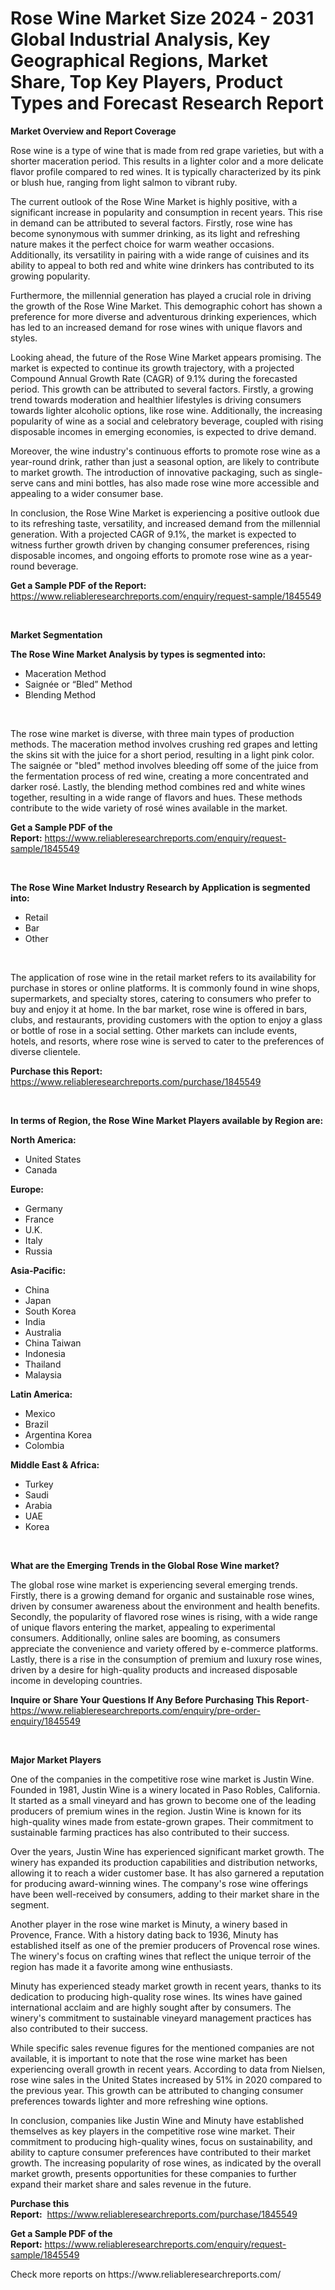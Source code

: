 <p><h1>Rose Wine Market Size 2024 - 2031 Global Industrial Analysis, Key Geographical Regions, Market Share, Top Key Players, Product Types and Forecast Research Report</h1></p><p><strong>Market Overview and Report Coverage</strong></p>
<p><p>Rose wine is a type of wine that is made from red grape varieties, but with a shorter maceration period. This results in a lighter color and a more delicate flavor profile compared to red wines. It is typically characterized by its pink or blush hue, ranging from light salmon to vibrant ruby.</p><p>The current outlook of the Rose Wine Market is highly positive, with a significant increase in popularity and consumption in recent years. This rise in demand can be attributed to several factors. Firstly, rose wine has become synonymous with summer drinking, as its light and refreshing nature makes it the perfect choice for warm weather occasions. Additionally, its versatility in pairing with a wide range of cuisines and its ability to appeal to both red and white wine drinkers has contributed to its growing popularity.</p><p>Furthermore, the millennial generation has played a crucial role in driving the growth of the Rose Wine Market. This demographic cohort has shown a preference for more diverse and adventurous drinking experiences, which has led to an increased demand for rose wines with unique flavors and styles.</p><p>Looking ahead, the future of the Rose Wine Market appears promising. The market is expected to continue its growth trajectory, with a projected Compound Annual Growth Rate (CAGR) of 9.1% during the forecasted period. This growth can be attributed to several factors. Firstly, a growing trend towards moderation and healthier lifestyles is driving consumers towards lighter alcoholic options, like rose wine. Additionally, the increasing popularity of wine as a social and celebratory beverage, coupled with rising disposable incomes in emerging economies, is expected to drive demand.</p><p>Moreover, the wine industry's continuous efforts to promote rose wine as a year-round drink, rather than just a seasonal option, are likely to contribute to market growth. The introduction of innovative packaging, such as single-serve cans and mini bottles, has also made rose wine more accessible and appealing to a wider consumer base.</p><p>In conclusion, the Rose Wine Market is experiencing a positive outlook due to its refreshing taste, versatility, and increased demand from the millennial generation. With a projected CAGR of 9.1%, the market is expected to witness further growth driven by changing consumer preferences, rising disposable incomes, and ongoing efforts to promote rose wine as a year-round beverage.</p></p>
<p><strong>Get a Sample PDF of the Report:</strong> <a href="https://www.reliableresearchreports.com/enquiry/request-sample/1845549">https://www.reliableresearchreports.com/enquiry/request-sample/1845549</a></p>
<p>&nbsp;</p>
<p><strong>Market Segmentation</strong></p>
<p><strong>The Rose Wine Market Analysis by types is segmented into:</strong></p>
<p><ul><li>Maceration Method</li><li>Saignée or “Bled” Method</li><li>Blending Method</li></ul></p>
<p>&nbsp;</p>
<p><p>The rose wine market is diverse, with three main types of production methods. The maceration method involves crushing red grapes and letting the skins sit with the juice for a short period, resulting in a light pink color. The saignée or "bled" method involves bleeding off some of the juice from the fermentation process of red wine, creating a more concentrated and darker rosé. Lastly, the blending method combines red and white wines together, resulting in a wide range of flavors and hues. These methods contribute to the wide variety of rosé wines available in the market.</p></p>
<p><strong>Get a Sample PDF of the Report:</strong>&nbsp;<a href="https://www.reliableresearchreports.com/enquiry/request-sample/1845549">https://www.reliableresearchreports.com/enquiry/request-sample/1845549</a></p>
<p>&nbsp;</p>
<p><strong>The Rose Wine Market Industry Research by Application is segmented into:</strong></p>
<p><ul><li>Retail</li><li>Bar</li><li>Other</li></ul></p>
<p>&nbsp;</p>
<p><p>The application of rose wine in the retail market refers to its availability for purchase in stores or online platforms. It is commonly found in wine shops, supermarkets, and specialty stores, catering to consumers who prefer to buy and enjoy it at home. In the bar market, rose wine is offered in bars, clubs, and restaurants, providing customers with the option to enjoy a glass or bottle of rose in a social setting. Other markets can include events, hotels, and resorts, where rose wine is served to cater to the preferences of diverse clientele.</p></p>
<p><strong>Purchase this Report:</strong>&nbsp; <a href="https://www.reliableresearchreports.com/purchase/1845549">https://www.reliableresearchreports.com/purchase/1845549</a></p>
<p>&nbsp;</p>
<p><strong>In terms of Region, the Rose Wine Market Players available by Region are:</strong></p>
<p>
    <p> <strong> North America: </strong>
        <ul>
            <li>United States</li>
            <li>Canada</li>
        </ul>
        </p> 
    <p> <strong> Europe: </strong>
        <ul>
            <li>Germany</li>
            <li>France</li>
            <li>U.K.</li>
            <li>Italy</li>
            <li>Russia</li>
        </ul>
        </p> 
    <p> <strong> Asia-Pacific: </strong>
        <ul>
            <li>China</li>
            <li>Japan</li>
            <li>South Korea</li>
            <li>India</li>
            <li>Australia</li>
            <li>China Taiwan</li>
            <li>Indonesia</li>
            <li>Thailand</li>
            <li>Malaysia</li>
        </ul>
        </p> 
    <p> <strong> Latin America: </strong>
        <ul>
            <li>Mexico</li>
            <li>Brazil</li>
            <li>Argentina Korea</li>
            <li>Colombia</li>
        </ul>
        </p> 
    <p> <strong> Middle East & Africa: </strong>
        <ul>
            <li>Turkey</li>
            <li>Saudi</li>
            <li>Arabia</li>
            <li>UAE</li>
            <li>Korea</li>
        </ul>
    </p>
    </p>
<p>&nbsp;</p>
<p><strong>What are the Emerging Trends in the Global Rose Wine market?</strong></p>
<p><p>The global rose wine market is experiencing several emerging trends. Firstly, there is a growing demand for organic and sustainable rose wines, driven by consumer awareness about the environment and health benefits. Secondly, the popularity of flavored rose wines is rising, with a wide range of unique flavors entering the market, appealing to experimental consumers. Additionally, online sales are booming, as consumers appreciate the convenience and variety offered by e-commerce platforms. Lastly, there is a rise in the consumption of premium and luxury rose wines, driven by a desire for high-quality products and increased disposable income in developing countries.</p></p>
<p><strong>Inquire or Share Your Questions If Any Before Purchasing This Report</strong>- <a href="https://www.reliableresearchreports.com/enquiry/pre-order-enquiry/1845549">https://www.reliableresearchreports.com/enquiry/pre-order-enquiry/1845549</a></p>
<p>&nbsp;</p>
<p><strong>Major Market Players</strong></p>
<p><p>One of the companies in the competitive rose wine market is Justin Wine. Founded in 1981, Justin Wine is a winery located in Paso Robles, California. It started as a small vineyard and has grown to become one of the leading producers of premium wines in the region. Justin Wine is known for its high-quality wines made from estate-grown grapes. Their commitment to sustainable farming practices has also contributed to their success.</p><p>Over the years, Justin Wine has experienced significant market growth. The winery has expanded its production capabilities and distribution networks, allowing it to reach a wider customer base. It has also garnered a reputation for producing award-winning wines. The company's rose wine offerings have been well-received by consumers, adding to their market share in the segment.</p><p>Another player in the rose wine market is Minuty, a winery based in Provence, France. With a history dating back to 1936, Minuty has established itself as one of the premier producers of Provencal rose wines. The winery's focus on crafting wines that reflect the unique terroir of the region has made it a favorite among wine enthusiasts.</p><p>Minuty has experienced steady market growth in recent years, thanks to its dedication to producing high-quality rose wines. Its wines have gained international acclaim and are highly sought after by consumers. The winery's commitment to sustainable vineyard management practices has also contributed to their success.</p><p>While specific sales revenue figures for the mentioned companies are not available, it is important to note that the rose wine market has been experiencing overall growth in recent years. According to data from Nielsen, rose wine sales in the United States increased by 51% in 2020 compared to the previous year. This growth can be attributed to changing consumer preferences towards lighter and more refreshing wine options.</p><p>In conclusion, companies like Justin Wine and Minuty have established themselves as key players in the competitive rose wine market. Their commitment to producing high-quality wines, focus on sustainability, and ability to capture consumer preferences have contributed to their market growth. The increasing popularity of rose wines, as indicated by the overall market growth, presents opportunities for these companies to further expand their market share and sales revenue in the future.</p></p>
<p><strong>Purchase this Report:</strong>&nbsp;&nbsp;<a href="https://www.reliableresearchreports.com/purchase/1845549">https://www.reliableresearchreports.com/purchase/1845549</a></p>
<p></p>
<p><strong>Get a Sample PDF of the Report:</strong>&nbsp;<a href="https://www.reliableresearchreports.com/enquiry/request-sample/1845549">https://www.reliableresearchreports.com/enquiry/request-sample/1845549</a></p>
<p>Check more reports on https://www.reliableresearchreports.com/</p>